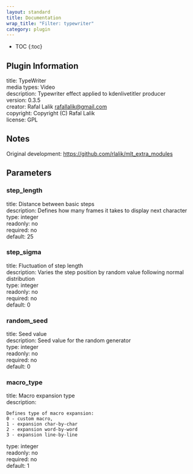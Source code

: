 ```yaml
---
layout: standard
title: Documentation
wrap_title: "Filter: typewriter"
category: plugin
---
```

* TOC
{:toc}

## Plugin Information

title: TypeWriter  
media types:
Video  
description: Typewriter effect applied to kdenlivetitler producer  
version: 0.3.5  
creator: Rafal Lalik <rafallalik@gmail.com>  
copyright: Copyright (C) Rafal Lalik  
license: GPL  

## Notes

Original development: https://github.com/rlalik/mlt_extra_modules

## Parameters

### step_length

title: Distance between basic steps    
description:
Defines how many frames it takes to display next character  
type: integer  
readonly: no  
required: no  
default: 25  

### step_sigma

title: Fluctuation of step length    
description:
Varies the step position by random value following normal distribution  
type: integer  
readonly: no  
required: no  
default: 0  

### random_seed

title: Seed value    
description:
Seed value for the random generator  
type: integer  
readonly: no  
required: no  
default: 0  

### macro_type

title: Macro expansion type    
description:
```
Defines type of macro expansion:
0 - custom macro,
1 - expansion char-by-char
2 - expansion word-by-word
3 - expansion line-by-line
```
type: integer  
readonly: no  
required: no  
default: 1  

